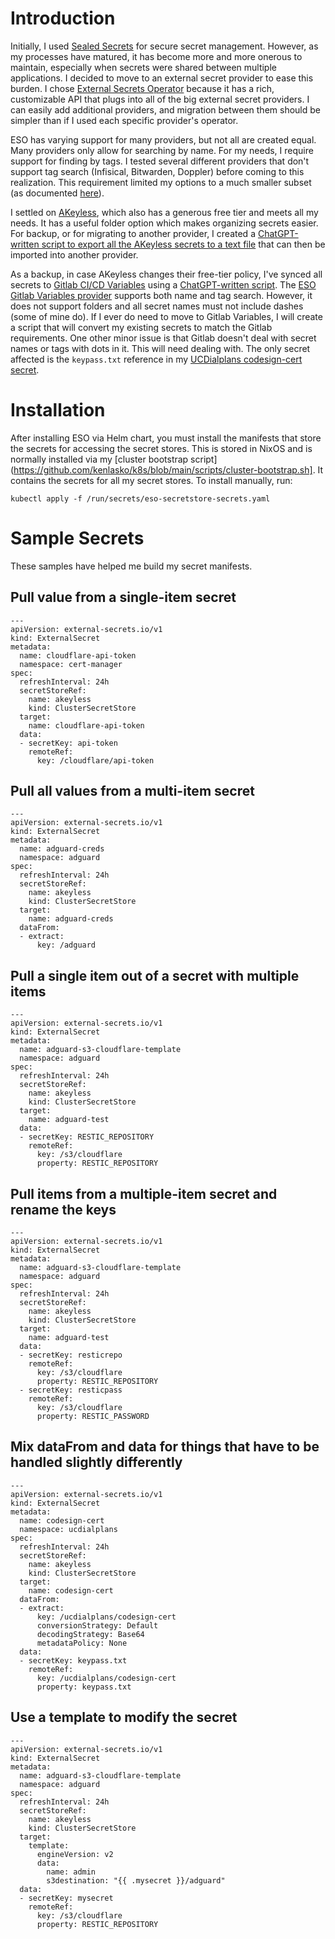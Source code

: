 # Introduction
Initially, I used [Sealed Secrets](/manifests/system/sealed-secrets) for secure secret management. However, as my processes have matured, it has become more and more onerous to maintain, especially when secrets were shared between multiple applications. I decided to move to an external secret provider to ease this burden. I chose [External Secrets Operator](https://external-secrets.io/latest/) because it has a rich, customizable API that plugs into all of the big external secret providers. I can easily add additional providers, and migration between them should be simpler than if I used each specific provider's operator.

ESO has varying support for many providers, but not all are created equal. Many providers only allow for searching by name. For my needs, I require support for finding by tags. I tested several different providers that don't support tag search (Infisical, Bitwarden, Doppler) before coming to this realization. This requirement limited my options to a much smaller subset (as documented [here](https://external-secrets.io/latest/introduction/stability-support/)).

I settled on [AKeyless](https://www.akeyless.io/), which also has a generous free tier and meets all my needs. It has a useful folder option which makes organizing secrets easier. For backup, or for migrating to another provider, I created a [ChatGPT-written script to export all the AKeyless secrets to a text file](https://github.com/kenlasko/k8s/blob/main/scripts/akeyless/export-akeyless-secrets.sh) that can then be imported into another provider.

As a backup, in case AKeyless changes their free-tier policy, I've synced all secrets to [Gitlab CI/CD Variables](https://docs.gitlab.com/ci/variables/) using a [ChatGPT-written script](https://github.com/kenlasko/k8s/blob/main/scripts/gitlab/import-akeyless-secrets.sh). The [ESO Gitlab Variables provider](https://external-secrets.io/latest/provider/gitlab-variables/) supports both name and tag search. However, it does not support folders and all secret names must not include dashes (some of mine do). If I ever do need to move to Gitlab Variables, I will create a script that will convert my existing secrets to match the Gitlab requirements. One other minor issue is that Gitlab doesn't deal with secret names or tags with dots in it. This will need dealing with. The only secret affected is the `keypass.txt` reference in my [UCDialplans codesign-cert secret](https://github.com/kenlasko/k8s/blob/main/manifests/apps/ucdialplans/base/external-secrets.yaml).

# Installation
After installing ESO via Helm chart, you must install the manifests that store the secrets for accessing the secret stores. This is stored in NixOS and is normally installed via my [cluster bootstrap script](https://github.com/kenlasko/k8s/blob/main/scripts/cluster-bootstrap.sh]. It contains the secrets for all my secret stores. To install manually, run:
```
kubectl apply -f /run/secrets/eso-secretstore-secrets.yaml
```

# Sample Secrets
These samples have helped me build my secret manifests.

## Pull value from a single-item secret
```
---
apiVersion: external-secrets.io/v1
kind: ExternalSecret
metadata:
  name: cloudflare-api-token
  namespace: cert-manager
spec:
  refreshInterval: 24h
  secretStoreRef:
    name: akeyless
    kind: ClusterSecretStore
  target:
    name: cloudflare-api-token
  data:
  - secretKey: api-token 
    remoteRef:
      key: /cloudflare/api-token
```

## Pull all values from a multi-item secret
```
---
apiVersion: external-secrets.io/v1
kind: ExternalSecret
metadata:
  name: adguard-creds
  namespace: adguard
spec:
  refreshInterval: 24h
  secretStoreRef:
    name: akeyless
    kind: ClusterSecretStore
  target:
    name: adguard-creds
  dataFrom:
  - extract:
      key: /adguard

```

## Pull a single item out of a secret with multiple items
```
---
apiVersion: external-secrets.io/v1
kind: ExternalSecret
metadata:
  name: adguard-s3-cloudflare-template
  namespace: adguard
spec:
  refreshInterval: 24h
  secretStoreRef:
    name: akeyless
    kind: ClusterSecretStore
  target:
    name: adguard-test
  data:
  - secretKey: RESTIC_REPOSITORY
    remoteRef:
      key: /s3/cloudflare
      property: RESTIC_REPOSITORY
```

## Pull items from a multiple-item secret and rename the keys
```
---
apiVersion: external-secrets.io/v1
kind: ExternalSecret
metadata:
  name: adguard-s3-cloudflare-template
  namespace: adguard
spec:
  refreshInterval: 24h
  secretStoreRef:
    name: akeyless
    kind: ClusterSecretStore
  target:
    name: adguard-test
  data:
  - secretKey: resticrepo
    remoteRef:
      key: /s3/cloudflare
      property: RESTIC_REPOSITORY
  - secretKey: resticpass
    remoteRef:
      key: /s3/cloudflare
      property: RESTIC_PASSWORD
```

## Mix dataFrom and data for things that have to be handled slightly differently
```
---
apiVersion: external-secrets.io/v1
kind: ExternalSecret
metadata:
  name: codesign-cert
  namespace: ucdialplans
spec:
  refreshInterval: 24h
  secretStoreRef:
    name: akeyless
    kind: ClusterSecretStore
  target:
    name: codesign-cert
  dataFrom:
  - extract:
      key: /ucdialplans/codesign-cert
      conversionStrategy: Default
      decodingStrategy: Base64
      metadataPolicy: None
  data:
  - secretKey: keypass.txt
    remoteRef:
      key: /ucdialplans/codesign-cert
      property: keypass.txt
```

## Use a template to modify the secret
```
---
apiVersion: external-secrets.io/v1
kind: ExternalSecret
metadata:
  name: adguard-s3-cloudflare-template
  namespace: adguard
spec:
  refreshInterval: 24h
  secretStoreRef:
    name: akeyless
    kind: ClusterSecretStore
  target:
    template:
      engineVersion: v2
      data:
        name: admin
        s3destination: "{{ .mysecret }}/adguard"
  data:
  - secretKey: mysecret
    remoteRef:
      key: /s3/cloudflare
      property: RESTIC_REPOSITORY
```